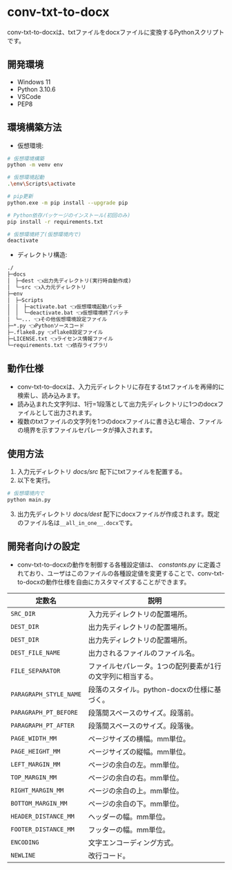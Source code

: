 # conv-txt-to-docx

conv-txt-to-docxは、txtファイルをdocxファイルに変換するPythonスクリプトです。

## 開発環境

- Windows 11
- Python 3.10.6
- VSCode
- PEP8

## 環境構築方法

- 仮想環境:

```sh
# 仮想環境構築
python -m venv env

# 仮想環境起動
.\env\Scripts\activate

# pip更新
python.exe -m pip install --upgrade pip

# Python依存パッケージのインストール(初回のみ)
pip install -r requirements.txt

# 仮想環境終了(仮想環境内で)
deactivate
```

- ディレクトリ構造:

```txt
./
├─docs
│　├─dest 👈出力先ディレクトリ(実行時自動作成)
│　└─src 👈入力元ディレクトリ
├─env
│　├─Scripts
│　│　├─activate.bat 👈仮想環境起動バッチ
│　│　└─deactivate.bat 👈仮想環境終了バッチ
│　└─... 👈その他仮想環境設定ファイル
├─*.py 👈Pythonソースコード
├─.flake8.py 👈flake8設定ファイル
├─LICENSE.txt 👈ライセンス情報ファイル
└─requirements.txt 👈依存ライブラリ
```

## 動作仕様

- conv-txt-to-docxは、入力元ディレクトリに存在するtxtファイルを再帰的に検索し、読み込みます。
- 読み込まれた文字列は、1行=1段落として出力先ディレクトリに1つのdocxファイルとして出力されます。
- 複数のtxtファイルの文字列を1つのdocxファイルに書き込む場合、ファイルの境界を示すファイルセパレータが挿入されます。

## 使用方法

1. 入力元ディレクトリ *docs/src* 配下にtxtファイルを配置する。
2. 以下を実行。

```sh
# 仮想環境内で
python main.py
```

3. 出力先ディレクトリ *docs/dest* 配下にdocxファイルが作成されます。既定のファイル名は`__all_in_one__.docx`です。

## 開発者向けの設定

- conv-txt-to-docxの動作を制御する各種設定値は、 *constants.py* に定義されており、ユーザはこのファイルの各種設定値を変更することで、conv-txt-to-docxの動作仕様を自由にカスタマイズすることができます。

| 定数名 | 説明 |
| -- | -- | 
| `SRC_DIR` | 入力元ディレクトリの配置場所。|
| `DEST_DIR` | 出力先ディレクトリの配置場所。|
| `DEST_DIR` | 出力先ディレクトリの配置場所。|
| `DEST_FILE_NAME` | 出力されるファイルのファイル名。|
| `FILE_SEPARATOR` | ファイルセパレータ。1つの配列要素が1行の文字列に相当する。|
| `PARAGRAPH_STYLE_NAME` | 段落のスタイル。python-docxの仕様に基づく。|
| `PARAGRAPH_PT_BEFORE` | 段落間スペースのサイズ。段落前。|
| `PARAGRAPH_PT_AFTER` | 段落間スペースのサイズ。段落後。|
| `PAGE_WIDTH_MM` | ページサイズの横幅。mm単位。|
| `PAGE_HEIGHT_MM` | ページサイズの縦幅。mm単位。|
| `LEFT_MARGIN_MM` | ページの余白の左。mm単位。|
| `TOP_MARGIN_MM` | ページの余白の右。mm単位。|
| `RIGHT_MARGIN_MM` | ページの余白の上。mm単位。|
| `BOTTOM_MARGIN_MM` | ページの余白の下。mm単位。|
| `HEADER_DISTANCE_MM` | ヘッダーの幅。mm単位。|
| `FOOTER_DISTANCE_MM` | フッターの幅。mm単位。|
| `ENCODING` | 文字エンコーディング方式。|
| `NEWLINE` | 改行コード。|
